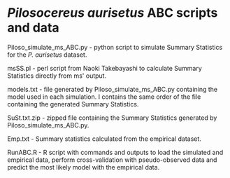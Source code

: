 # ***Pilosocereus aurisetus* ABC scripts and data**
Piloso_simulate_ms_ABC.py - python script to simulate Summary Statistics for the *P. aurisetus* dataset.

msSS.pl - perl script from Naoki Takebayashi to calculate Summary Statistics directly from ms' output.

models.txt - file generated by Piloso_simulate_ms_ABC.py containing the model used in each simulation. 
I contains the same order of the file containing the generated Summary Statistics.

SuSt.txt.zip - zipped file containing the Summary Statistics generated by Piloso_simulate_ms_ABC.py.

Emp.txt - Summary statistics calculated from the empirical dataset.

RunABC.R - R script with commands and outputs to load the simulated and empirical data, perform
cross-validation with pseudo-observed data and predict the most likely model with the empirical data.